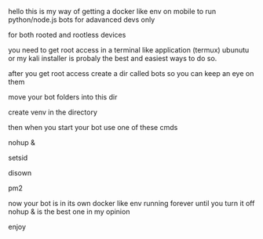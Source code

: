 hello this is my way of getting a docker like env on mobile to run python/node.js bots for adavanced devs only

for both rooted and rootless devices

you need to get root access in a terminal like application (termux) ubunutu or my kali installer is probaly the best and easiest ways to do so.

after you get root access create a dir called bots so you can keep an eye on them 

move your bot folders into this dir 

create venv in the directory 

then when you start your bot use one of these cmds

nohup &

setsid 

disown 

pm2

now your bot is in its own docker like env running forever until you turn it off nohup & is the best one in my opinion 

enjoy
